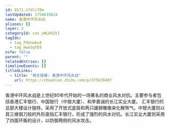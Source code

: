 ```yaml
---
id: 0171-1fdlif0m
lastUpdated: 1754633624
name: 香港中环风水战
aliases: []
layer: 2
categoryId: cat_uWLHUZtI
tagIds:
  - tag_F0Snwko4
  - tag_HwoSqfE9
nsfw: false
parent: ""
relatedEntries: []
timelineEvents: []
titledLinks:
  - title: "相关链接: 香港中环风水战"
    url: https://zhuanlan.zhihu.com/p/375620407
---
```


香港中环风水战是上世纪80年代开始的一场著名的商业风水对抗。主要参与者包括香港汇丰银行、中国银行（中银大厦）、和李嘉诚的长江实业大厦。 汇丰银行的总部大楼设计独特，采用了开放式底层和两只雄狮雕像来化解煞气。中银大厦则以其三棱钢刀般的外形直指汇丰银行，形成了强烈的风水对抗。长江实业大厦则采用了四面环盾的设计，以防御两侧的风水攻击。
